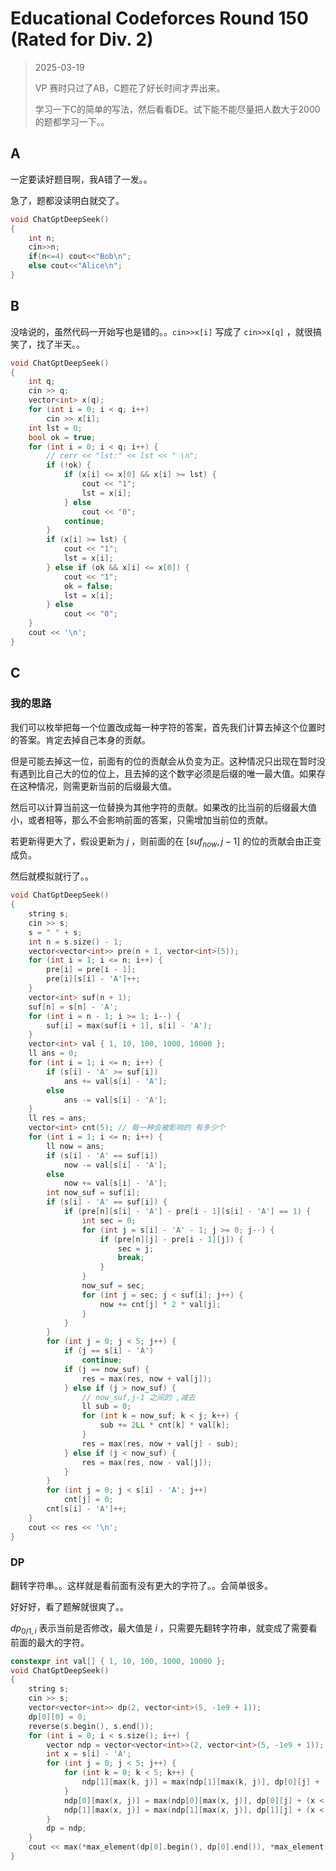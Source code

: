 # Educational Codeforces Round 150 (Rated for Div. 2)

> 2025-03-19
>
> VP 赛时只过了AB，C题花了好长时间才弄出来。
>
> 学习一下C的简单的写法，然后看看DE。试下能不能尽量把人数大于2000的题都学习一下。。

## A

一定要读好题目啊，我A错了一发。。

急了，题都没读明白就交了。

```cpp
void ChatGptDeepSeek()
{
    int n;
    cin>>n;
    if(n<=4) cout<<"Bob\n";
    else cout<<"Alice\n";
}
```

## B

没啥说的，虽然代码一开始写也是错的。。`cin>>x[i]` 写成了 `cin>>x[q]` ，就很搞笑了，找了半天。。

```cpp
void ChatGptDeepSeek()
{
    int q;
    cin >> q;
    vector<int> x(q);
    for (int i = 0; i < q; i++)
        cin >> x[i];
    int lst = 0;
    bool ok = true;
    for (int i = 0; i < q; i++) {
        // cerr << "lst:" << lst << " \n";
        if (!ok) {
            if (x[i] <= x[0] && x[i] >= lst) {
                cout << "1";
                lst = x[i];
            } else
                cout << "0";
            continue;
        }
        if (x[i] >= lst) {
            cout << "1";
            lst = x[i];
        } else if (ok && x[i] <= x[0]) {
            cout << "1";
            ok = false;
            lst = x[i];
        } else
            cout << "0";
    }
    cout << '\n';
}
```

##  C

### 我的思路

我们可以枚举把每一个位置改成每一种字符的答案，首先我们计算去掉这个位置时的答案。肯定去掉自己本身的贡献。

但是可能去掉这一位，前面有的位的贡献会从负变为正。这种情况只出现在暂时没有遇到比自己大的位的位上，且去掉的这个数字必须是后缀的唯一最大值。如果存在这种情况，则需更新当前的后缀最大值。

然后可以计算当前这一位替换为其他字符的贡献。如果改的比当前的后缀最大值小，或者相等，那么不会影响前面的答案，只需增加当前位的贡献。

若更新得更大了，假设更新为 $j$ ，则前面的在 $[suf_{now},j-1]$ 的位的贡献会由正变成负。

然后就模拟就行了。。

```cpp
void ChatGptDeepSeek()
{
    string s;
    cin >> s;
    s = " " + s;
    int n = s.size() - 1;
    vector<vector<int>> pre(n + 1, vector<int>(5));
    for (int i = 1; i <= n; i++) {
        pre[i] = pre[i - 1];
        pre[i][s[i] - 'A']++;
    }
    vector<int> suf(n + 1);
    suf[n] = s[n] - 'A';
    for (int i = n - 1; i >= 1; i--) {
        suf[i] = max(suf[i + 1], s[i] - 'A');
    }
    vector<int> val { 1, 10, 100, 1000, 10000 };
    ll ans = 0;
    for (int i = 1; i <= n; i++) {
        if (s[i] - 'A' >= suf[i])
            ans += val[s[i] - 'A'];
        else
            ans -= val[s[i] - 'A'];
    }
    ll res = ans;
    vector<int> cnt(5); // 每一种会被影响的 有多少个
    for (int i = 1; i <= n; i++) {
        ll now = ans;
        if (s[i] - 'A' == suf[i])
            now -= val[s[i] - 'A'];
        else
            now += val[s[i] - 'A'];
        int now_suf = suf[i];
        if (s[i] - 'A' == suf[i]) {
            if (pre[n][s[i] - 'A'] - pre[i - 1][s[i] - 'A'] == 1) {
                int sec = 0;
                for (int j = s[i] - 'A' - 1; j >= 0; j--) {
                    if (pre[n][j] - pre[i - 1][j]) {
                        sec = j;
                        break;
                    }
                }
                now_suf = sec;
                for (int j = sec; j < suf[i]; j++) {
                    now += cnt[j] * 2 * val[j];
                }
            }
        }
        for (int j = 0; j < 5; j++) {
            if (j == s[i] - 'A')
                continue;
            if (j == now_suf) {
                res = max(res, now + val[j]);
            } else if (j > now_suf) {
                // now_suf,j-1 之间的 ,减去
                ll sub = 0;
                for (int k = now_suf; k < j; k++) {
                    sub += 2LL * cnt[k] * val[k];
                }
                res = max(res, now + val[j] - sub);
            } else if (j < now_suf) {
                res = max(res, now - val[j]);
            }
        }
        for (int j = 0; j < s[i] - 'A'; j++)
            cnt[j] = 0;
        cnt[s[i] - 'A']++;
    }
    cout << res << '\n';
}
```

### DP

翻转字符串。。这样就是看前面有没有更大的字符了。。会简单很多。

好好好，看了题解就很爽了。。

$dp_{0/1,i}$ 表示当前是否修改，最大值是 $i$ ，只需要先翻转字符串，就变成了需要看前面的最大的字符。

```cpp
constexpr int val[] { 1, 10, 100, 1000, 10000 };
void ChatGptDeepSeek()
{
    string s;
    cin >> s;
    vector<vector<int>> dp(2, vector<int>(5, -1e9 + 1));
    dp[0][0] = 0;
    reverse(s.begin(), s.end());
    for (int i = 0; i < s.size(); i++) {
        vector ndp = vector<vector<int>>(2, vector<int>(5, -1e9 + 1));
        int x = s[i] - 'A';
        for (int j = 0; j < 5; j++) {
            for (int k = 0; k < 5; k++) {
                ndp[1][max(k, j)] = max(ndp[1][max(k, j)], dp[0][j] + (k < j ? -1 : 1) * val[k]);
            }
            ndp[0][max(x, j)] = max(ndp[0][max(x, j)], dp[0][j] + (x < j ? -1 : 1) * val[x]);
            ndp[1][max(x, j)] = max(ndp[1][max(x, j)], dp[1][j] + (x < j ? -1 : 1) * val[x]);
        }
        dp = ndp;
    }
    cout << max(*max_element(dp[0].begin(), dp[0].end()), *max_element(dp[1].begin(), dp[1].end())) << '\n';
}
```

